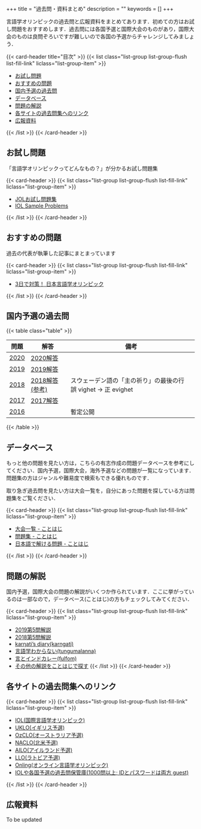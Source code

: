 +++
title = "過去問・資料まとめ"
description = ""
keywords = []
+++

言語学オリンピックの過去問と広報資料をまとめてあります．初めての方はお試し問題をおすすめします．過去問には各国予選と国際大会のものがあり，国際大会のものは良問ぞろいですが難しいので各国の予選からチャレンジしてみましょう．

{{< card-header title="目次" >}}
{{< list class="list-group list-group-flush list-fill-link" liclass="list-group-item" >}}

- [お試し問題](#お試し問題)
- [おすすめの問題](#おすすめの問題)
- [国内予選の過去問](#国内予選の過去問)
- [データベース](#データベース)
- [問題の解説](#問題の解説)
- [各サイトの過去問集へのリンク](#各サイトの過去問集へのリンク)
- [広報資料](#広報資料)

{{< /list >}}
{{< /card-header >}}

## お試し問題

「言語学オリンピックってどんなもの？」が分かるお試し問題集

{{< card-header >}}
{{< list class="list-group list-group-flush list-fill-link" liclass="list-group-item" >}}

- [JOLお試し問題集](/sample-problems/)
- [IOL Sample Problems](https://ioling.org/booklets/samples.en.pdf)

{{< /list >}}
{{< /card-header >}}

## おすすめの問題

過去の代表が執筆した記事にまとまっています

{{< card-header >}}
{{< list class="list-group list-group-flush list-fill-link" liclass="list-group-item" >}}

- [3日で対策！ 日本言語学オリンピック](http://zohe.hatenablog.com/entry/2019/03/21/191555)

{{< /list >}}
{{< /card-header >}}

## 国内予選の過去問

{{< table class="table" >}}

| 問題                                                                         | 解答  | 備考  |
| -------------------------------------------------------------------------- | --- | --- |
| [2020](https://drive.google.com/open?id=1FPhk59e8A0FIXgOliitzg1qU95V7fppV) | [2020解答](https://drive.google.com/open?id=1EWBp7YEriz4L6cCEkiqeDwo5ku-qh-ic)    |     |
| [2019](https://drive.google.com/open?id=1BjNVq20Ne9LVAqGEa9nLPsF9FhuhDjAA) |  [2019解答](https://drive.google.com/open?id=1-lHLG82BcwZSuWnCuXD8GwTXFS2vv_Lh)   |     |
| [2018](https://drive.google.com/open?id=17anbddEBxNaZe_kDGRQPxvpzlR1lMYb2) |   [2018解答(参考)](http://zohe.hatenablog.com/entry/2019/03/04/145808)  |  スウェーデン語の「主の祈り」の最後の行 誤 vighet -> 正 evighet   |
| [2017](https://drive.google.com/open?id=1DSG3MISTszSPeMeG-VmnyKA0kFe7iywZ) |  [2017解答](https://drive.google.com/open?id=1GSyrZ7f6hvOAQ3sc19mFAOzRlUYK0W0q)   |     |
| [2016](https://twitter.com/fulfom/status/1097706793885589504)         |     |   暫定公開  |

{{< /table >}}

## データベース

もっと他の問題を見たい方は，こちらの有志作成の問題データベースを参考にしてください．国内予選，国際大会，海外予選などの問題が一覧になっています．問題集の方はジャンルや難易度で検索もできる優れものです．

取り急ぎ過去問を見たい方は大会一覧を，自分にあった問題を探している方は問題集をご覧ください．

{{< card-header >}}
{{< list class="list-group list-group-flush list-fill-link" liclass="list-group-item" >}}

- [大会一覧 - ことはじ](https://kotohazi.netlify.app/problems/contests)
- [問題集 - ことはじ](https://kotohazi.netlify.app/problems/)
- [日本語で解ける問題 - ことはじ](https://kotohazi.netlify.app/problems/?v=1&t=SU9MMjAoMVs1LTldfFteMDFdXGQpfEpPTHxBUExPfOaXpeacrOiqnuiosw&s=5pel5pys6Kqe44Gn6Kej44GR44KL5ZWP6aGM)

{{< /list >}}
{{< /card-header >}}

## 問題の解説

国内予選，国際大会の問題の解説がいくつか作られています．ここに挙がっているのは一部なので，データベース(ことはじ)の方もチェックしてみてください．

{{< card-header >}}
{{< list class="list-group list-group-flush list-fill-link" liclass="list-group-item" >}}

- [2019第5問解説](https://fulfom.hatenablog.com/entry/2019/12/21/145615)  
- [2018第5問解説](https://karngati.hatenablog.com/entry/JOL2018_5)
- [karŋati’s diary(karngati)](https://karngati.hatenablog.com/entry/JOL2018_5)
- [言語学わからない(tungumalanna)](https://tungumalanna.hatenablog.com/archive/category/IOL%E9%9D%9E%E5%85%AC%E5%BC%8F%E8%A7%A3%E8%AA%AC)
- [言とインドカレー(fulfom)](https://fulfom.hatenablog.com/archive/category/%E8%A8%80%E3%82%AA%E3%83%AA%E8%A7%A3%E8%AA%AC)
- [その他の解説をことはじで探す](https://kotohazi.netlify.app/problems/?s=6Kej6Kqs44Gu44GC44KL5ZWP6aGM&v=1&c=0B1)
{{< /list >}}
{{< /card-header >}}

## 各サイトの過去問集へのリンク

{{< card-header >}}
{{< list class="list-group list-group-flush list-fill-link" liclass="list-group-item" >}}

- [IOL(国際言語学オリンピック)](http://www.ioling.org/problems/)
- [UKLO(イギリス予選)](https://www.uklo.org/past-problems#problems)
- [OzCLO(オーストラリア予選)](https://ozclo.org.au/past-problems/)
- [NACLO(北米予選)](https://nacloweb.org/practice.php#previous_problems)
- [AILO(アイルランド予選)](https://ailo.adaptcentre.ie/sample-puzzles/)
- [LLO(ラトビア予選)](http://loling.lv/en/past.html)
- [Onling(オンライン言語学オリンピック)](https://onling.org/)
- [IOLや各国予選の過去問保管庫(1000問以上; IDとパスワードは両方 guest)](http://tangra.cs.yale.edu/naclobase/)

{{< /list >}}
{{< /card-header >}}

<!--## 問題の内容

過去に出題された問題が [国際大会のサイト](http://www.ioling.org/) に掲載されています．初めて問題に触れるという方はまず同サイトの [Sample Problems](http://www.ioling.org/problems/samples/) または [イギリス国内大会(UKLO)のサイト](http://www.uklo.org/) をご覧になってみてください．

問題は実際の言語研究で行われる分析に似ていて，未知の言語のデータからその言語の仕組みを解き明かすというものです．現在有志によって問題の解説や入門サイトを作る計画が進んでいます．詳しくは [有志サイト](http://ioling.jp/) をご覧ください．-->

## 広報資料

To be updated
